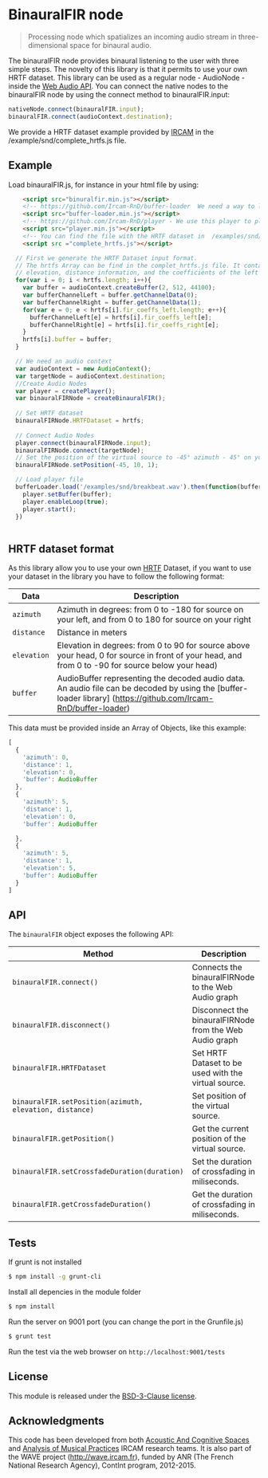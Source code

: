 # BinauralFIR node

> Processing node which spatializes an incoming audio stream in three-dimensional space for binaural audio.

The binauralFIR node provides binaural listening to the user with three simple steps. The novelty of this library is that it permits to use your own HRTF dataset. This library can be used as a regular node - AudioNode - inside the [Web Audio API](http://www.w3.org/TR/webaudio/). You can connect the native nodes to the binauralFIR node by using the connect method to binauralFIR.input: 

```js
nativeNode.connect(binauralFIR.input);
binauralFIR.connect(audioContext.destination);
```

We provide a HRTF dataset example provided by [IRCAM](http://www.ircam.fr/) in the /example/snd/complete_hrtfs.js file.

## Example

Load binauralFIR.js, for instance in your html file by using:

```html
    <script src="binuralfir.min.js"></script>
    <!-- https://github.com/Ircam-RnD/buffer-loader  We need a way to load and decode the HRTF files, so we use this lib -->
    <script src="buffer-loader.min.js"></script>
    <!-- https://github.com/Ircam-RnD/player - We use this player to play a sound -->
    <script src="player.min.js"></script>
    <!-- You can find the file with the HRTF dataset in  /examples/snd/complete_hrtfs.js folder.-->
    <script src ="complete_hrtfs.js"></script>
```

```js
  // First we generate the HRTF Dataset input format.
  // The hrtfs Array can be find in the complet_hrtfs.js file. It contains an Array of objects with the azimuth,
  // elevation, distance information, and the coefficients of the left and right FIR filters for each position.
  for(var i = 0; i < hrtfs.length; i++){
    var buffer = audioContext.createBuffer(2, 512, 44100);
    var bufferChannelLeft = buffer.getChannelData(0);
    var bufferChannelRight = buffer.getChannelData(1);
    for(var e = 0; e < hrtfs[i].fir_coeffs_left.length; e++){
      bufferChannelLeft[e] = hrtfs[i].fir_coeffs_left[e];
      bufferChannelRight[e] = hrtfs[i].fir_coeffs_right[e];
    }
    hrtfs[i].buffer = buffer;
  }

  // We need an audio context
  var audioContext = new AudioContext();
  var targetNode = audioContext.destination;
  //Create Audio Nodes
  var player = createPlayer();
  var binauralFIRNode = createBinauralFIR();
  
  // Set HRTF dataset
  binauralFIRNode.HRTFDataset = hrtfs;
  
  // Connect Audio Nodes
  player.connect(binauralFIRNode.input);
  binauralFIRNode.connect(targetNode);
  // Set the position of the virtual source to -45° azimuth - 45° on your left -, distance of 1 meter and elevation of 10º
  binauralFIRNode.setPosition(-45, 10, 1);

  // Load player file
  bufferLoader.load('/examples/snd/breakbeat.wav').then(function(buffer){
    player.setBuffer(buffer);
    player.enableLoop(true);
    player.start();
  })
  
```

## HRTF dataset format

As this library allow you to use your own [HRTF](http://en.wikipedia.org/wiki/Head-related_transfer_function) Dataset, if you want to use your dataset in the library you have to follow the following format:

Data | Description
--- | ---
`azimuth` | Azimuth in degrees: from 0 to -180 for source on your left, and from 0 to 180 for source on your right
`distance` | Distance in meters
`elevation` | Elevation in degrees: from 0 to 90 for source above your head, 0 for source in front of your head, and from 0 to -90 for source below your head)
`buffer` | AudioBuffer representing the decoded audio data. An audio file can be decoded by using the [buffer-loader library] (https://github.com/Ircam-RnD/buffer-loader)

This data must be provided inside an Array of Objects, like this example:

```js
[
  {
    'azimuth': 0,
    'distance': 1,
    'elevation': 0,
    'buffer': AudioBuffer
  },
  {
    'azimuth': 5,
    'distance': 1,
    'elevation': 0,
    'buffer': AudioBuffer

  },
  {
    'azimuth': 5,
    'distance': 1,
    'elevation': 5,
    'buffer': AudioBuffer
  }
]
```

## API

The `binauralFIR` object exposes the following API:

Method | Description
--- | ---
`binauralFIR.connect()` | Connects the binauralFIRNode to the Web Audio graph
`binauralFIR.disconnect()` | Disconnect the binauralFIRNode from the Web Audio graph
`binauralFIR.HRTFDataset` | Set HRTF Dataset to be used with the virtual source.
`binauralFIR.setPosition(azimuth, elevation, distance)` | Set position of the virtual source.
`binauralFIR.getPosition()` | Get the current position of the virtual source.
`binauralFIR.setCrossfadeDuration(duration)` | Set the duration of crossfading in miliseconds.
`binauralFIR.getCrossfadeDuration()` | Get the duration of crossfading in miliseconds.



## Tests

If grunt is not installed

```bash
$ npm install -g grunt-cli
```

Install all depencies in the module folder

```bash
$ npm install
```

Run the server on 9001 port (you can change the port in the Grunfile.js)

```bash
$ grunt test
```

Run the test via the web browser on `http://localhost:9001/tests`

## License

This module is released under the [BSD-3-Clause license](http://opensource.org/licenses/BSD-3-Clause).

## Acknowledgments

This code has been developed from both [Acoustic And Cognitive Spaces](http://recherche.ircam.fr/equipes/salles/) and [Analysis of Musical Practices](http://apm.ircam.fr) IRCAM research teams. It is also part of the WAVE project (http://wave.ircam.fr), funded by ANR (The French National Research Agency), ContInt program, 2012-2015.

